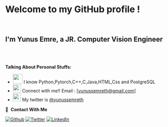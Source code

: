 # Welcome to my GitHub profile !
<!--![bannerb](https://user-images.githubusercontent.com/110244548/235280916-d8812315-15b6-4167-9ca7-4b77e900cb4b.png)-->
<br />
<h2>
I'm Yunus Emre, a JR. Computer Vision Engineer
</h2>
<br/>
<br/>
 
  
**Talking About Personal Stuffs:**

- <img src="https://media.giphy.com/media/WUlplcMpOCEmTGBtBW/giphy.gif" width="30">  I know Python,Pytorch,C++,C,Java,HTML,Css and PostgreSQL
- <img src="https://github.com/SP-XD/SP-XD/blob/main/images/message.gif?raw=true" width="25" /> Connect with me!! Email : [yunussemreth@gmail.com]
- <img src="https://github.com/SP-XD/SP-XD/blob/main/images/letterbox.gif?raw=true" width="25" /> My twitter is [@yunussemreth](https://twitter.com/yunussemreth)


🔗 &nbsp;**Contact With Me**
<p><a href="https://github.com/ynsemreth" target="_blank"><img alt="Github" src="https://img.shields.io/badge/GitHub-%2312100E.svg?&style=for-the-badge&logo=Github&logoColor=white" /></a>
 <a href="https://twitter.com/yunussemreth" target="_blank"><img alt="Twitter" src="https://img.shields.io/badge/twitter-%231DA1F2.svg?&style=for-the-badge&logo=twitter&logoColor=white" /></a>
  <a href="https://www.linkedin.com/in/yunusemreth/" target="_blank"><img alt="LinkedIn" src="https://img.shields.io/badge/linkedin-%230077B5.svg?&style=for-the-badge&logo=linkedin&logoColor=white" /></a> 






